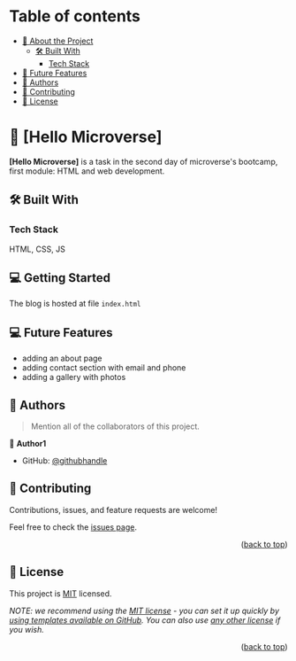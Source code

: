 # Table of contents
- [📖 About the Project](#about-project)
  - [🛠 Built With](#built-with)
    - [Tech Stack](#tech-stack)
- [👥 Future Features](#future-features)
- [👥 Authors](#authors)
- [🤝 Contributing](#contributing)
- [📝 License](#license)


# 📖 [Hello Microverse] <a name="about-project"></a>

**[Hello Microverse]** is a task in the second day of microverse's bootcamp, first module: HTML and web development.

## 🛠 Built With <a name="built-with"></a>

### Tech Stack <a name="tech-stack"></a>

HTML, CSS, JS

<!-- GETTING STARTED -->

## 💻 Getting Started <a name="getting-started"></a>

The blog is hosted at file `index.html`
## 💻 Future Features <a name="future-features"></a>
- adding an about page
- adding contact section with email and phone
- adding a gallery with photos
<!-- AUTHORS -->

## 👥 Authors <a name="authors"></a>

> Mention all of the collaborators of this project.

👤 **Author1**

- GitHub: [@githubhandle](https://github.com/ayaderaghul)

<!-- CONTRIBUTING -->

## 🤝 Contributing <a name="contributing"></a>

Contributions, issues, and feature requests are welcome!

Feel free to check the [issues page](../../issues/).

<p align="right">(<a href="#readme-top">back to top</a>)</p>

<!-- LICENSE -->

## 📝 License <a name="license"></a>

This project is [MIT](./LICENSE) licensed.

_NOTE: we recommend using the [MIT license](https://choosealicense.com/licenses/mit/) - you can set it up quickly by [using templates available on GitHub](https://docs.github.com/en/communities/setting-up-your-project-for-healthy-contributions/adding-a-license-to-a-repository). You can also use [any other license](https://choosealicense.com/licenses/) if you wish._

<p align="right">(<a href="#readme-top">back to top</a>)</p>
